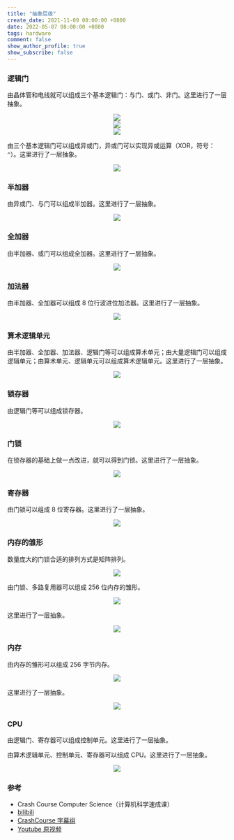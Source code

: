 ```yaml
---
title: "抽象层级"
create_date: 2021-11-09 08:00:00 +0800
date: 2022-05-07 08:00:00 +0800
tags: hardware
comment: false
show_author_profile: true
show_subscribe: false
---
```


### 逻辑门

由晶体管和电线就可以组成三个基本逻辑门：与门、或门、非门。这里进行了一层抽象。

<div style="text-align: center">
<img src="/image/hardware/and_gate.drawio.png">
</div>

<div style="text-align: center">
<img src="/image/hardware/or_gate.drawio.png">
</div>

<div style="text-align: center">
<img src="/image/hardware/not_gate.drawio.png">
</div>

由三个基本逻辑门可以组成异或门，异或门可以实现异或运算（XOR，符号：`^`）。这里进行了一层抽象。

<div style="text-align: center">
<img src="/image/hardware/xor_gate.drawio.png">
</div>

### 半加器

由异或门、与门可以组成半加器。这里进行了一层抽象。

<div style="text-align: center">
<img src="/image/hardware/half_adder.drawio.png">
</div>

### 全加器

由半加器、或门可以组成全加器。这里进行了一层抽象。

<div style="text-align: center">
<img src="/image/hardware/full_adder.drawio.png">
</div>

### 加法器

由半加器、全加器可以组成 8 位行波进位加法器。这里进行了一层抽象。

<div style="text-align: center">
<img src="/image/hardware/8_bit_ripple_carry_adder.drawio.png">
</div>

### 算术逻辑单元

由半加器、全加器、加法器、逻辑门等可以组成算术单元；由大量逻辑门可以组成逻辑单元；由算术单元、逻辑单元可以组成算术逻辑单元。这里进行了一层抽象。

<div style="text-align: center">
<img src="/image/hardware/alu.drawio.png">
</div>

### 锁存器

由逻辑门等可以组成锁存器。

<div style="text-align: center">
<img src="/image/hardware/and_or_latch.drawio.png">
</div>

### 门锁

在锁存器的基础上做一点改进，就可以得到门锁。这里进行了一层抽象。

<div style="text-align: center">
<img src="/image/hardware/gated_latch.drawio.png">
</div>

### 寄存器

由门锁可以组成 8 位寄存器。这里进行了一层抽象。

<div style="text-align: center">
<img src="/image/hardware/8_bit_register.drawio.png">
</div>

### 内存的雏形

数量庞大的门锁合适的排列方式是矩阵排列。

<div style="text-align: center">
<img src="/image/hardware/latch_matrix_unit.drawio.png">
</div>

由门锁、多路复用器可以组成 256 位内存的雏形。

<div style="text-align: center">
<img src="/image/hardware/256_bit_memory.drawio.png">
</div>

这里进行了一层抽象。

<div style="text-align: center">
<img src="/image/hardware/256_bit_memory_abstract.drawio.png">
</div>

### 内存

由内存的雏形可以组成 256 字节内存。

<div style="text-align: center">
<img src="/image/hardware/256_byte_memory.drawio.png">
</div>

这里进行了一层抽象。

<div style="text-align: center">
<img src="/image/hardware/256_byte_memory_abstract.drawio.png">
</div>

### CPU

由逻辑门、寄存器可以组成控制单元。这里进行了一层抽象。

由算术逻辑单元、控制单元、寄存器可以组成 CPU。这里进行了一层抽象。

<div style="text-align: center">
<img src="/image/hardware/cpu.drawio.png">
</div>

### 参考

- Crash Course Computer Science（计算机科学速成课）
- [bilibili](https://www.bilibili.com/video/BV1EW411u7th)
- [CrashCourse 字幕组](https://github.com/1c7/crash-course-computer-science-chinese)
- [Youtube 原视频](https://www.youtube.com/playlist?list=PL8dPuuaLjXtNlUrzyH5r6jN9ulI)